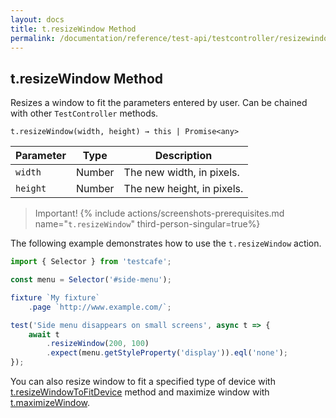 ```yaml
---
layout: docs
title: t.resizeWindow Method
permalink: /documentation/reference/test-api/testcontroller/resizewindow.html
---
```

## t.resizeWindow Method

Resizes a window to fit the parameters entered by user. Can be chained with other `TestController` methods.

```text
t.resizeWindow(width, height) → this | Promise<any>
```

Parameter  | Type    | Description
---------- | ------- | --------------------------
`width`    | Number  | The new width, in pixels.
`height`   | Number  | The new height, in pixels.

> Important! {% include actions/screenshots-prerequisites.md name="`t.resizeWindow`" third-person-singular=true%}

The following example demonstrates how to use the `t.resizeWindow` action.

```js
import { Selector } from 'testcafe';

const menu = Selector('#side-menu');

fixture `My fixture`
    .page `http://www.example.com/`;

test('Side menu disappears on small screens', async t => {
    await t
        .resizeWindow(200, 100)
        .expect(menu.getStyleProperty('display')).eql('none');
});
```

You can also resize window to fit a specified type of device with [t.resizeWindowToFitDevice](resizewindowtofitdevice.md) method and maximize window with [t.maximizeWindow](maximizewindow.md).
